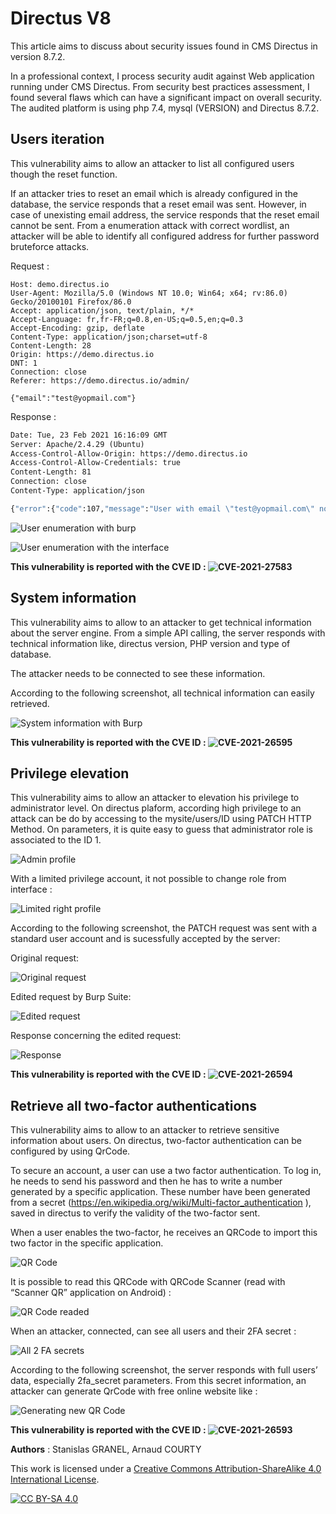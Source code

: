 # Directus V8

This article aims to discuss about security issues found in CMS Directus in version 8.7.2.

In a professional context, I process security audit against Web application running under CMS Directus. From security best practices assessment, I found several flaws which can have a significant impact on overall security. The audited platform is using php 7.4, mysql (VERSION) and Directus 8.7.2.

## Users iteration

This vulnerability aims to allow an attacker to list all configured users though the reset function.

If an attacker tries to reset an email which is already configured in the database, the service responds that a reset email was sent. However, in case of unexisting email address, the service responds that the reset email cannot be sent. From a enumeration attack with correct wordlist, an attacker will be able to identify all configured address for further password bruteforce attacks.

Request : 
```POST /thumper/auth/password/request HTTP/1.1
Host: demo.directus.io
User-Agent: Mozilla/5.0 (Windows NT 10.0; Win64; x64; rv:86.0) Gecko/20100101 Firefox/86.0
Accept: application/json, text/plain, */*
Accept-Language: fr,fr-FR;q=0.8,en-US;q=0.5,en;q=0.3
Accept-Encoding: gzip, deflate
Content-Type: application/json;charset=utf-8
Content-Length: 28
Origin: https://demo.directus.io
DNT: 1
Connection: close
Referer: https://demo.directus.io/admin/

{"email":"test@yopmail.com"}
```
Response : 
```HTTP/1.1 404 Not Found
Date: Tue, 23 Feb 2021 16:16:09 GMT
Server: Apache/2.4.29 (Ubuntu)
Access-Control-Allow-Origin: https://demo.directus.io
Access-Control-Allow-Credentials: true
Content-Length: 81
Connection: close
Content-Type: application/json

{"error":{"code":107,"message":"User with email \"test@yopmail.com\" not found"}}
```
![User enumeration with burp](https://github.com/sgranel/directusv8/blob/main/user_enumeration_reset1.PNG)

![User enumeration with the interface](https://github.com/sgranel/directusv8/blob/main/user_enumeration_reset2.PNG)

**This vulnerability is reported with the CVE ID : ![CVE-2021-27583](https://nvd.nist.gov/vuln/detail/CVE-2021-27583)**

## System information
This vulnerability aims to allow to an attacker to get technical information about the server engine. From a simple API calling, the server responds with technical information like, directus version, PHP version and type of database.

The attacker needs to be connected to see these information.

According to the following screenshot, all technical information can easily retrieved. 

![System information with Burp](https://github.com/sgranel/directusv8/blob/main/system_information.PNG)

**This vulnerability is reported with the CVE ID : ![CVE-2021-26595](https://nvd.nist.gov/vuln/detail/CVE-2021-26595)**

## Privilege elevation
This vulnerability aims to allow an attacker to elevation his privilege to administrator level. On directus plaform, according high privilege to an attack can be do by accessing to the mysite/users/ID using PATCH HTTP Method. On parameters, it is quite easy to guess that administrator role is associated to the ID 1.

![Admin profile](https://github.com/sgranel/directusv8/blob/main/admin_profile.PNG)

With a limited privilege account, it not possible to change role from interface : 

![Limited right profile](https://github.com/sgranel/directusv8/blob/main/limited_right.png)

According to the following screenshot, the PATCH request was sent with a standard user account and is sucessfully accepted by the server:

Original request:

![Original request](https://github.com/sgranel/directusv8/blob/main/original_request.PNG)

Edited request by Burp Suite: 

![Edited request](https://github.com/sgranel/directusv8/blob/main/edited_request.PNG)

Response concerning the edited request:

![Response](https://github.com/sgranel/directusv8/blob/main/response.PNG)

**This vulnerability is reported with the CVE ID : ![CVE-2021-26594](https://nvd.nist.gov/vuln/detail/CVE-2021-26594)**

## Retrieve all two-factor authentications
This vulnerability aims to allow to an attacker to retrieve sensitive information about users. On directus, two-factor authentication can be configured by using QrCode. 

To secure an account, a user can use a two factor authentication. To log in, he needs to send his password and then he has to write a number generated by a specific application. These number have been generated from a secret (https://en.wikipedia.org/wiki/Multi-factor_authentication ), saved in directus to verify the validity of the two-factor sent.

When a user enables the two-factor, he receives an QRCode to import this two factor in the specific application.

![QR Code](https://github.com/sgranel/directusv8/blob/main/QRCode.png)

It is possible to read this QRCode with QRCode Scanner (read with “Scanner QR” application on Android) :

![QR Code readed](https://github.com/sgranel/directusv8/blob/main/QRCode_read.jpg)

When an attacker, connected, can see all users and their 2FA secret : 

![All 2 FA secrets](https://github.com/sgranel/directusv8/blob/main/2fa_secret_readable.PNG)

According to the following screenshot, the server responds with full users’ data, especially 2fa_secret parameters.  From this secret information, an attacker can generate QrCode with free online website like : 

![Generating new QR Code](https://github.com/sgranel/directusv8/blob/main/Generate_QRCode.PNG)

**This vulnerability is reported with the CVE ID : ![CVE-2021-26593](https://nvd.nist.gov/vuln/detail/CVE-2021-26593)**


**Authors** : Stanislas GRANEL, Arnaud COURTY

This work is licensed under a
[Creative Commons Attribution-ShareAlike 4.0 International License][cc-by-sa].

[![CC BY-SA 4.0][cc-by-sa-image]][cc-by-sa]

[cc-by-sa]: http://creativecommons.org/licenses/by-sa/4.0/
[cc-by-sa-image]: https://licensebuttons.net/l/by-sa/4.0/88x31.png
[cc-by-sa-shield]: https://img.shields.io/badge/License-CC%20BY--SA%204.0-lightgrey.svg
